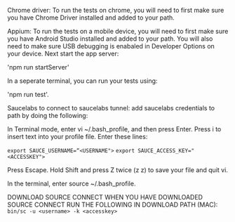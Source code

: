 Chrome driver:
To run the tests on chrome, you will need to first make sure you have Chrome Driver installed and added to your path.


Appium:
To run the tests on a mobile device, you will need to first make sure you have Android Studio installed and added to your path. You will also need to make sure USB debugging is enabaled in Developer Options on your device. Next start the app server:

'npm run startServer'

In a seperate terminal, you can run your tests using:

'npm run test'.


Saucelabs
to connect to saucelabs tunnel: add saucelabs credentials to path by doing the following:

In Terminal mode, enter vi ~/.bash_profile, and then press Enter.
Press i to insert text into your profile file.
Enter these lines:

```export SAUCE_USERNAME=“<USERNAME">```
```export SAUCE_ACCESS_KEY="<ACCESSKEY">```

Press Escape.
Hold Shift and press Z twice (z z) to save your file and quit vi.

In the terminal, enter source ~/.bash_profile.


DOWNLOAD SOURCE CONNECT
WHEN YOU HAVE DOWNLOADED SOURCE CONNECT RUN THE FOLLOWING IN DOWNLOAD PATH (MAC):
```bin/sc -u <username> -k <accesskey>```


